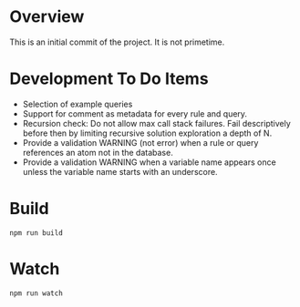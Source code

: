 # Overview

This is an initial commit of the project. It is not primetime.

# Development To Do Items

- Selection of example queries
- Support for comment as metadata for every rule and query.
- Recursion check: Do not allow max call stack failures. Fail descriptively before then by limiting recursive solution exploration a depth of N.
- Provide a validation WARNING (not error) when a rule or query references an atom not in the database.
- Provide a validation WARNING when a variable name appears once unless the variable name starts with an underscore.

# Build

```
npm run build
```

# Watch

```
npm run watch
```
